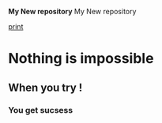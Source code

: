 **My New repository**
My New repository

[print](https://github.com/muhitmaruf/Infinite-maruf)

# Nothing is impossible
## When you try !
### You get sucsess 